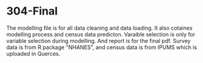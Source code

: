 # 304-Final
The modelling file is for all data cleaning and data loading. It also cotaines modelling process and census data predicton. Varaible selection is only for variable selection during modelling. And report is for the final pdf. Survey data is from R package "NHANES", and census data is from IPUMS which is uploaded in Querces. 
